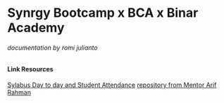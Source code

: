 # Synrgy Bootcamp x BCA x Binar Academy
###### _documentation by romi julianto_
#### Link Resources
[Sylabus Day to day and Student Attendance](https://bit.ly/dokumentasikelas-mobileapps)
[repository from Mentor Arif Rahman](https://gitlab.com/binarxsynrgy_5/android-class)

